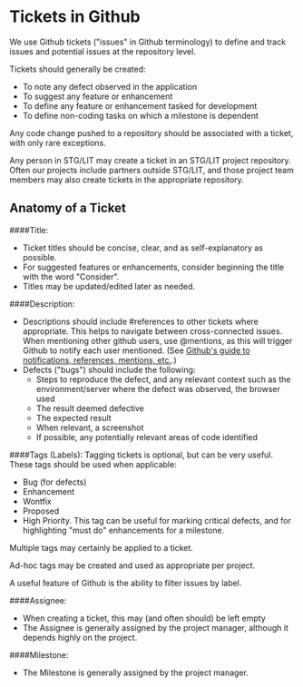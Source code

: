 Tickets in Github
=================

We use Github tickets ("issues" in Github terminology) to define and track issues and potential issues at the repository level.

Tickets should generally be created:
- To note any defect observed in the application
- To suggest any feature or enhancement
- To define any feature or enhancement tasked for development
- To define non-coding tasks on which a milestone is dependent

Any code change pushed to a repository should be associated with a ticket, with only rare exceptions.

Any person in STG/LIT may create a ticket in an STG/LIT project repository.  Often our projects include partners outside STG/LIT, and those project team members may also create tickets in the appropriate repository.

Anatomy of a Ticket
-------------------

####Title:
- Ticket titles should be concise, clear, and as self-explanatory as possible.
- For suggested features or enhancements, consider beginning the title with the word "Consider".
- Titles may be updated/edited later as needed.

####Description:
- Descriptions should include #references to other tickets where appropriate.  This helps to navigate between cross-connected issues.  When mentioning other github users, use @mentions, as this will trigger Github to notify each user mentioned. (See [Github's guide to notifications, references, mentions, etc.](https://guides.github.com/features/issues/index.html#notifications).)
- Defects ("bugs") should include the following:
  - Steps to reproduce the defect, and any relevant context such as the environment/server where the defect was observed, the browser used
  - The result deemed defective
  - The expected result
  - When relevant, a screenshot
  - If possible, any potentially relevant areas of code identified

####Tags (Labels):
Tagging tickets is optional, but can be very useful.  These tags should be used when applicable:
- Bug (for defects)
- Enhancement
- Wontfix
- Proposed
- High Priority.  This tag can be useful for marking critical defects, and for highlighting "must do" enhancements for a milestone.

Multiple tags may certainly be applied to a ticket.

Ad-hoc tags may be created and used as appropriate per project.

A useful feature of Github is the ability to filter issues by label.

####Assignee:
- When creating a ticket, this may (and often should) be left empty
- The Assignee is generally assigned by the project manager, although it depends highly on the project.

####Milestone:
- The Milestone is generally assigned by the project manager.
